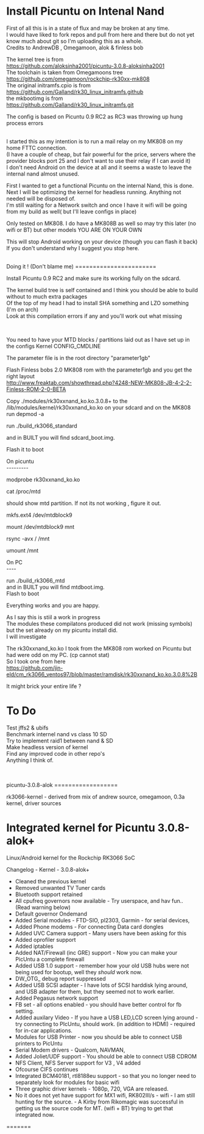 Install Picuntu on Intenal Nand 
=============================== 

First of all this is in a state of flux and may be broken at any time. <br>
I would have liked to fork repos and pull from here and there but do not yet know much about git so I'm uploading this as a whole. <br>
Credits to AndrewDB , Omegamoon, alok & finless bob <br>

The kernel tree is from <br>
https://github.com/aloksinha2001/picuntu-3.0.8-aloksinha2001 <br>
The toolchain is taken from Omegamoons tree <br>
https://github.com/omegamoon/rockchip-rk30xx-mk808 <br>
The original initramfs.cpio is from <br>
https://github.com/Galland/rk30_linux_initramfs.github <br>
the mkbootimg is from <br>
https://github.com/Galland/rk30_linux_initramfs.git <br>

The config is based on Picuntu 0.9 RC2 as RC3 was throwing up hung process errors <br>

 <br>
I started this as my intention is to run a mail relay on my MK808 on my home FTTC connection.  <br>
(I have a couple of cheap, but fair powerful for the price, servers where the provider blocks port 25 and I don't want to use their relay if I can avoid it) <br>
I don't need Android on the device at all and it seems a waste to leave the internal nand almost unused. <br>

First I wanted to get a functional Picuntu on the internal Nand, this is done. <br>
Next I will be optimizing the kernel for headless running. Anything not needed will be disposed of. <br>
I'm still waiting for a Network switch and once I have it wifi will be going from my build as well( but I'll leave configs in place) <br>

Only tested on MK808. I do have a MK808B as well so may try this later (no wifi or BT) but other models YOU ARE ON YOUR OWN <br>

This will stop Android working on your device (though you can flash it back) <br>
If you don't understand why I suggest you stop here. <br>

 <br>
Doing it !   (Don't blame me)
======================= 

Install Picuntu 0.9 RC2 and make sure its working fully on the sdcard. <br>

The kernel build tree is self contained and I think you should be able to build without to much extra packages <br>
Of the top of my head I had to install SHA something and LZO something (I'm on arch) <br>
Look at this compilation errors if any and you'll work out what missing <br>

 <br>

You need to have your MTD blocks / partitions laid out as I have set up in the configs Kernel CONFIG_CMDLINE <br>

The parameter file is in the root directory "parameter1gb" <br>

Flash Finless bobs 2.0 MK808 rom with the  parameter1gb and you get the right layout <br>
http://www.freaktab.com/showthread.php?4248-NEW-MK808-JB-4-2-2-Finless-ROM-2-0-BETA <br>

Copy ./modules/rk30xxnand_ko.ko.3.0.8+ to the /lib/modules/kernel/rk30xxnand_ko.ko on your sdcard and on the MK808 run depmod -a <br>

run ./build_rk3066_standard <br>

and in BUILT you will find sdcard_boot.img. <br>

Flash it to boot  <br>

On picuntu <br>
--------- <br>

modprobe rk30xxnand_ko.ko <br>

cat /proc/mtd  <br>

should show mtd partition. If not its not working , figure it out. <br>

mkfs.ext4 /dev/mtdblock9 <br>

mount /dev/mtdblock9 mnt <br>

rsync -avx / /mnt <br>

umount /mnt <br>

On PC <br>
---- <br>

run ./build_rk3066_mtd <br>
and in BUILT you will find mtdboot.img. <br>
Flash to boot <br>

Everything works and you are happy. <br>

As I say this is stiil a work in progress <br>
The modules these compilatons produced did not work (missing symbols) but the set already on my picuntu install did. <br>
I will investigate <br>

The rk30xxnand_ko.ko I took from the MK808 rom worked on Picuntu but had were odd on my PC. (cp cannot stat) <br>
So I took one from here <br>
https://github.com/jin-eld/cm_rk3066_ventos97/blob/master/ramdisk/rk30xxnand_ko.ko.3.0.8%2B <br>

It might brick your entire life ? <br>


To Do 
===== 
Test jffs2 & ubifs <br>
Benchmark internel nand vs class 10 SD <br>
Try to implement raid1 between nand & SD <br>
Make headless version of kernel <br>
Find any improved code in other repo's <br>
Anything I think of. <br>

 
 <br>

 <br>
picuntu-3.0.8-alok 
================== 

rk3066-kernel - derived from mix of andrew source, omegamoon, 0.3a kernel, driver sources <br>

Integrated kernel for Picuntu 3.0.8-alok+ 
=============

Linux/Android kernel for the Rockchip RK3066 SoC <br>

Changelog - Kernel - 3.0.8-alok+ <br>
- Cleaned the previous kernel <br>
- Removed unwanted TV Tuner cards <br>
- Bluetooth support retained <br>
- All cpufreq governors now available - Try userspace, and hav fun.. (Read warning below) <br>
- Default governor Ondemand <br>
- Added Serial modules - FTD-SIO, pl2303, Garmin - for serial devices, <br>
- Added Phone modems - For connecting Data card dongles <br>
- Added UVC Camera support - Many users have been asking for this <br>
- Added oprofiler support <br>
- Added iptables <br>
- Added NAT/Firewall (inc GRE) support - Now you can make your PicUntu a complete firewall <br>
- Added USB 1.0 support - remember how your old USB hubs were not being used for bootup, well they _should_ work now. <br>
- DW_OTG_ debug report suppressed <br>
- Added USB SCSI adapter - I have lots of SCSI harddisk lying around, and USB adapter for them, but they seemed not to work earlier. <br>
- Added Pegasus network support <br>
- FB set - all options enabled - you should have better control for fb setting. <br>
- Added auxilary Video - If you have a USB LED,LCD screen lying around - try connecting to PIcUntu, should work. (in addition to HDMI) - required for in-car applications. <br>
- Modules for USB Printer - now you should be able to connect USB printers to PicUntu <br>
- Serial Modem drivers - Qualcom, NAVMAN, <br>
- Added Joliet/UDF support - You should be able to connect USB CDROM <br>
- NFS Client, NFS Server support for V3 , V4 added <br>
- Ofcourse CIFS continues <br>
- Integrated BCM40181, rtl8188eu support - so that you no longer need to separately look for modules for basic wifi <br>
- Three graphic driver kernels - 1080p, 720, VGA are released. <br>
- No it does not yet have support for MX1 wifi, RK802III/s - wifi - I am still hunting for the source. - A Kirby from Rikomagic was successful in getting us the source code for MT. (wifi + BT) trying to get that integrated now. <br>

======= 

